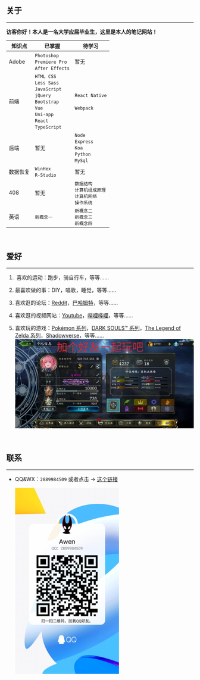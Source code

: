 ## 关于

---

**访客你好！本人是一名大学应届毕业生，这里是本人的笔记网站！**

| 知识点   | 已掌握                                                                                                                | 待学习                                                         |
| -------- | --------------------------------------------------------------------------------------------------------------------- | -------------------------------------------------------------- |
| Adobe    | `Photoshop`<br>`Premiere Pro`<br>`After Effects`                                                                      | 暂无                                                           |
| 前端     | `HTML CSS`<br>`Less Sass`<br>`JavaScript`<br>`jQuery`<br>`Bootstrap`<br>`Vue`<br>`Uni-app`<br>`React`<br>`TypeScript` | `React Native`<br></br>`Webpack`                               |
| 后端     | 暂无                                                                                                                  | `Node`<br>`Express`<br>`Koa`<br>`Python`<br>`MySql`            |
| 数据恢复 | `WinHex`<br>`R-Studio`                                                                                                | 暂无                                                           |
| 408      | 暂无                                                                                                                  | `数据结构`<br>`计算机组成原理` <br>`计算机网络` <br>`操作系统` |
| 英语     | `新概念一`                                                                                                            | `新概念二` <br> `新概念三` <br> `新概念四`                     |

<br>

## 爱好

---

1. ‍ 喜欢的运动：跑步，骑自行车，等等……
2. 最喜欢做的事：DIY，唱歌，睡觉，等等……
3. 喜欢逛的论坛：[Reddit](https://www.reddit.com/)，[巴哈姆特](https://forum.gamer.com.tw/)，等等……
4. 喜欢逛的视频网站：[Youtube](https://www.youtube.com/)，[哔哩哔哩](https://space.bilibili.com/69895189)，等等……
5. 喜欢玩的游戏：[Pokémon 系列](https://www.pokemon.com/)，[DARK SOULS™ 系列](https://store.steampowered.com/app/374320/DARK_SOULS_III/)，[The Legend of Zelda 系列](https://www.nintendo.com.hk/switch/zelda_botw/)，[Shadowverse](https://shadowverse.com/)，等等……
   <img src="./assets/img/szb.png" style="width:600px"/>

   <br>

## 联系

---

- QQ&WX：`2889984509` 或者点击 → [这个链接](https://qm.qq.com/cgi-bin/qm/qr?k=NpnmviXH085e-k9BO1VTR4dSBY0fl32A&noverify=0)

  <img src="./assets/img/QQ.jpg" style="height:500px"/>
